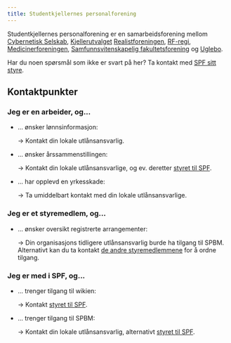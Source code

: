 ```yaml
---
title: Studentkjellernes personalforening
---
```



Studentkjellernes personalforening er en samarbeidsforening mellom [Cybernetisk Selskab], [Kjellerutvalget]
[Realistforeningen], [RF-regi], [Medicinerforeningen], [Samfunnsvitenskapelig fakultetsforening] og [Uglebo].

Har du noen spørsmål som ikke er svart på her? Ta kontakt med [SPF sitt styre][epost].


## Kontaktpunkter


### Jeg er en arbeider, og...

* ... ønsker lønnsinformasjon:

  → Kontakt din lokale utlånsansvarlig.
  
* ... ønsker årssammenstillingen:

  → Kontakt din lokale utlånsansvarlige, og ev. deretter [styret til SPF][epost].
  
* ... har opplevd en yrkesskade:

  → Ta umiddelbart kontakt med din lokale utlånsansvarlige.


### Jeg er et styremedlem, og...

* ... ønsker oversikt registrerte arrangementer:

  → Din organisasjons tidligere utlånsansvarlig burde ha tilgang til SPBM.
  Alternativt kan du ta kontakt [de andre styremedlemmene][epost] for å ordne tilgang.


### Jeg er med i SPF, og...

* ... trenger tilgang til wikien:

  → Kontakt [styret til SPF][epost].

* ... trenger tilgang til SPBM:

  → Kontakt din lokale utlånsansvarlig, alternativt [styret til SPF][epost].

[Cybernetisk Selskab]: http://cyb.no
[Kjellerutvalget]: https://www.facebook.com/TraugotsKjeller/
[Realistforeningen]: https://foreninger.uio.no/rf/
[RF-regi]: https://foreninger.uio.no/rf/regi/
[Medicinerforeningen]: https://foreninger.uio.no/medicinerforeningen/
[Samfunnsvitenskapelig fakultetsforening]: https://svff.no/
[Uglebo]: https://foreninger.uio.no/filologisk-forening/

[epost]: mailto:&#115;&#112;&#102;&#045;&#115;&#116;&#121;&#114;&#101;&#116;&#064;&#115;&#116;&#117;&#100;&#111;&#114;&#103;&#046;&#117;&#105;&#111;&#046;&#110;&#111;
